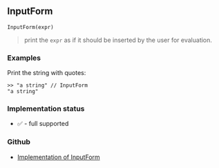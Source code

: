 ## InputForm


```
InputForm(expr)
```
 
> print the `expr` as if it should be inserted by the user for evaluation.


### Examples

Print the string with quotes:

```
>> "a string" // InputForm
"a string"
```
 

### Implementation status

* &#x2705; - full supported

### Github

* [Implementation of InputForm](https://github.com/axkr/symja_android_library/blob/master/symja_android_library/matheclipse-core/src/main/java/org/matheclipse/core/builtin/OutputFunctions.java#L361) 
